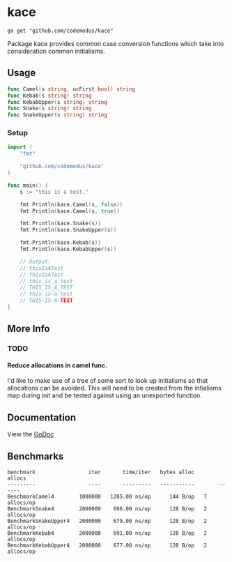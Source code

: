 # kace

    go get "github.com/codemodus/kace"

Package kace provides common case conversion functions which take into 
consideration common initialisms.

## Usage

```go
func Camel(s string, ucFirst bool) string
func Kebab(s string) string
func KebabUpper(s string) string
func Snake(s string) string
func SnakeUpper(s string) string
```

### Setup

```go
import (
    "fmt"

    "github.com/codemodus/kace"
)

func main() {
    s := "this is a test."

    fmt.Println(kace.Camel(s, false))
    fmt.Println(kace.Camel(s, true))

    fmt.Println(kace.Snake(s))
    fmt.Println(kace.SnakeUpper(s))

    fmt.Println(kace.Kebab(s))
    fmt.Println(kace.KebabUpper(s))

    // Output:
    // thisIsATest
    // ThisIsATest
    // this_is_a_test
    // THIS_IS_A_TEST
    // this-is-a-test
    // THIS-IS-A-TEST
}
```

## More Info

### TODO

#### Reduce allocations in camel func.

I'd like to make use of a tree of some sort to look up initialisms so that 
allocations can be avoided.  This will need to be created from the intialisms 
map during init and be tested against using an unexported function.

## Documentation

View the [GoDoc](http://godoc.org/github.com/codemodus/kace)

## Benchmarks

    benchmark                 iter       time/iter   bytes alloc        allocs
    ---------                 ----       ---------   -----------        ------
    BenchmarkCamel4        1000000   1285.00 ns/op      144 B/op   7 allocs/op
    BenchmarkSnake4        2000000    696.00 ns/op      128 B/op   2 allocs/op
    BenchmarkSnakeUpper4   2000000    679.00 ns/op      128 B/op   2 allocs/op
    BenchmarkKebab4        2000000    691.00 ns/op      128 B/op   2 allocs/op
    BenchmarkKebabUpper4   2000000    677.00 ns/op      128 B/op   2 allocs/op
